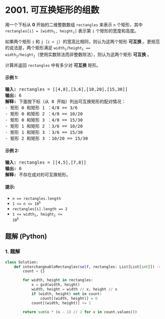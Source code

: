 # 2001. 可互换矩形的组数
用一个下标从 **0** 开始的二维整数数组 `rectangles` 来表示 `n` 个矩形，其中 <code>rectangles[i] = [width<sub>i</sub>, height<sub>i</sub>]</code> 表示第 `i` 个矩形的宽度和高度。

如果两个矩形 `i` 和 `j`（`i < j`）的宽高比相同，则认为这两个矩形 **可互换** 。更规范的说法是，两个矩形满足 <code>width<sub>i</sub>/height<sub>i</sub> == width<sub>j</sub>/height<sub>j</sub></code>（使用实数除法而非整数除法），则认为这两个矩形 **可互换** 。

计算并返回 `rectangles` 中有多少对 **可互换** 矩形。

#### 示例 1:
<pre>
<strong>输入:</strong> rectangles = [[4,8],[3,6],[10,20],[15,30]]
<strong>输出:</strong> 6
<strong>解释:</strong> 下面按下标（从 0 开始）列出可互换矩形的配对情况：
- 矩形 0 和矩形 1 ：4/8 == 3/6
- 矩形 0 和矩形 2 ：4/8 == 10/20
- 矩形 0 和矩形 3 ：4/8 == 15/30
- 矩形 1 和矩形 2 ：3/6 == 10/20
- 矩形 1 和矩形 3 ：3/6 == 15/30
- 矩形 2 和矩形 3 ：10/20 == 15/30
</pre>

#### 示例 2:
<pre>
<strong>输入:</strong> rectangles = [[4,5],[7,8]]
<strong>输出:</strong> 0
<strong>解释:</strong> 不存在成对的可互换矩形。
</pre>

#### 提示:
* `n == rectangles.length`
* <code>1 <= n <= 10<sup>5</sup></code>
* `rectangles[i].length == 2`
* <code>1 <= width<sub>i</sub>, height<sub>i</sub> <= 10<sup>5</sup></code>

## 题解 (Python)

### 1. 题解
```Python
class Solution:
    def interchangeableRectangles(self, rectangles: List[List[int]]) -> int:
        count = {}

        for width, height in rectangles:
            x = gcd(width, height)
            width, height = width // x, height // x
            if (width, height) not in count:
                count[(width, height)] = 0
            count[(width, height)] += 1

        return sum(x * (x - 1) // 2 for x in count.values())
```
